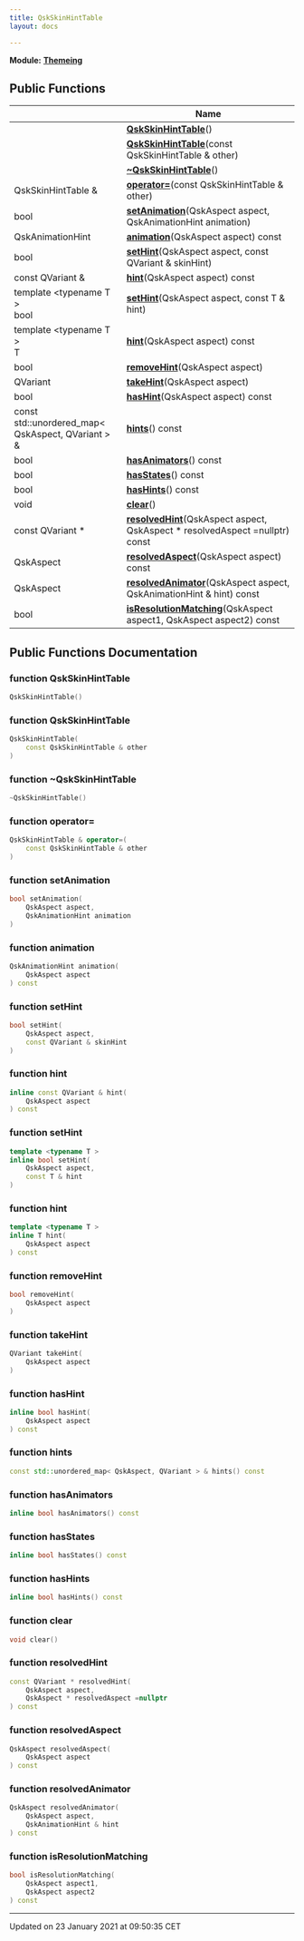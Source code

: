 ```yaml
---
title: QskSkinHintTable
layout: docs

---
```



**Module:** **[Themeing](/docs/modules/group___themeing/)**



## Public Functions

|                | Name           |
| -------------- | -------------- |
| | **[QskSkinHintTable](/docs/classes/class_qsk_skin_hint_table/#function-qskskinhinttable)**() |
| | **[QskSkinHintTable](/docs/classes/class_qsk_skin_hint_table/#function-qskskinhinttable)**(const QskSkinHintTable & other) |
| | **[~QskSkinHintTable](/docs/classes/class_qsk_skin_hint_table/#function-~qskskinhinttable)**() |
| QskSkinHintTable & | **[operator=](/docs/classes/class_qsk_skin_hint_table/#function-operator=)**(const QskSkinHintTable & other) |
| bool | **[setAnimation](/docs/classes/class_qsk_skin_hint_table/#function-setanimation)**(QskAspect aspect, QskAnimationHint animation) |
| QskAnimationHint | **[animation](/docs/classes/class_qsk_skin_hint_table/#function-animation)**(QskAspect aspect) const |
| bool | **[setHint](/docs/classes/class_qsk_skin_hint_table/#function-sethint)**(QskAspect aspect, const QVariant & skinHint) |
| const QVariant & | **[hint](/docs/classes/class_qsk_skin_hint_table/#function-hint)**(QskAspect aspect) const |
| template <typename T \> <br>bool | **[setHint](/docs/classes/class_qsk_skin_hint_table/#function-sethint)**(QskAspect aspect, const T & hint) |
| template <typename T \> <br>T | **[hint](/docs/classes/class_qsk_skin_hint_table/#function-hint)**(QskAspect aspect) const |
| bool | **[removeHint](/docs/classes/class_qsk_skin_hint_table/#function-removehint)**(QskAspect aspect) |
| QVariant | **[takeHint](/docs/classes/class_qsk_skin_hint_table/#function-takehint)**(QskAspect aspect) |
| bool | **[hasHint](/docs/classes/class_qsk_skin_hint_table/#function-hashint)**(QskAspect aspect) const |
| const std::unordered_map< QskAspect, QVariant > & | **[hints](/docs/classes/class_qsk_skin_hint_table/#function-hints)**() const |
| bool | **[hasAnimators](/docs/classes/class_qsk_skin_hint_table/#function-hasanimators)**() const |
| bool | **[hasStates](/docs/classes/class_qsk_skin_hint_table/#function-hasstates)**() const |
| bool | **[hasHints](/docs/classes/class_qsk_skin_hint_table/#function-hashints)**() const |
| void | **[clear](/docs/classes/class_qsk_skin_hint_table/#function-clear)**() |
| const QVariant * | **[resolvedHint](/docs/classes/class_qsk_skin_hint_table/#function-resolvedhint)**(QskAspect aspect, QskAspect * resolvedAspect =nullptr) const |
| QskAspect | **[resolvedAspect](/docs/classes/class_qsk_skin_hint_table/#function-resolvedaspect)**(QskAspect aspect) const |
| QskAspect | **[resolvedAnimator](/docs/classes/class_qsk_skin_hint_table/#function-resolvedanimator)**(QskAspect aspect, QskAnimationHint & hint) const |
| bool | **[isResolutionMatching](/docs/classes/class_qsk_skin_hint_table/#function-isresolutionmatching)**(QskAspect aspect1, QskAspect aspect2) const |

## Public Functions Documentation

### function QskSkinHintTable

```cpp
QskSkinHintTable()
```


### function QskSkinHintTable

```cpp
QskSkinHintTable(
    const QskSkinHintTable & other
)
```


### function ~QskSkinHintTable

```cpp
~QskSkinHintTable()
```


### function operator=

```cpp
QskSkinHintTable & operator=(
    const QskSkinHintTable & other
)
```


### function setAnimation

```cpp
bool setAnimation(
    QskAspect aspect,
    QskAnimationHint animation
)
```


### function animation

```cpp
QskAnimationHint animation(
    QskAspect aspect
) const
```


### function setHint

```cpp
bool setHint(
    QskAspect aspect,
    const QVariant & skinHint
)
```


### function hint

```cpp
inline const QVariant & hint(
    QskAspect aspect
) const
```


### function setHint

```cpp
template <typename T >
inline bool setHint(
    QskAspect aspect,
    const T & hint
)
```


### function hint

```cpp
template <typename T >
inline T hint(
    QskAspect aspect
) const
```


### function removeHint

```cpp
bool removeHint(
    QskAspect aspect
)
```


### function takeHint

```cpp
QVariant takeHint(
    QskAspect aspect
)
```


### function hasHint

```cpp
inline bool hasHint(
    QskAspect aspect
) const
```


### function hints

```cpp
const std::unordered_map< QskAspect, QVariant > & hints() const
```


### function hasAnimators

```cpp
inline bool hasAnimators() const
```


### function hasStates

```cpp
inline bool hasStates() const
```


### function hasHints

```cpp
inline bool hasHints() const
```


### function clear

```cpp
void clear()
```


### function resolvedHint

```cpp
const QVariant * resolvedHint(
    QskAspect aspect,
    QskAspect * resolvedAspect =nullptr
) const
```


### function resolvedAspect

```cpp
QskAspect resolvedAspect(
    QskAspect aspect
) const
```


### function resolvedAnimator

```cpp
QskAspect resolvedAnimator(
    QskAspect aspect,
    QskAnimationHint & hint
) const
```


### function isResolutionMatching

```cpp
bool isResolutionMatching(
    QskAspect aspect1,
    QskAspect aspect2
) const
```


-------------------------------

Updated on 23 January 2021 at 09:50:35 CET